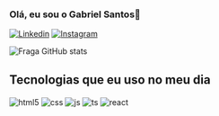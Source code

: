 ### Olá, eu sou o Gabriel Santos👋

[![Linkedin](https://img.shields.io/badge/-Linkedin-blue)](https://www.linkedin.com/in/devgabrielsantos/)
[![Instagram](https://img.shields.io/badge/Instagram-E4405F?style=for-the-badge&logo=instagram&logoColor=white)](https://instagram.com/devgabrielsantos)


![Fraga GitHub stats](https://github-readme-stats.vercel.app/api?username=gabriel-santosdev&show_icons=true&theme=dracula&count_private=true)

## Tecnologias que eu uso no meu dia

<div style="display: inline_block">
  <img align="center" alt="html5" src="https://img.shields.io/badge/HTML5-E34F26?style=for-the-badge&logo=html5&logoColor=white" />
  <img align="center" alt="css" src="https://img.shields.io/badge/CSS3-1572B6?style=for-the-badge&logo=css3&logoColor=white" />
  <img align="center" alt="js" src="https://img.shields.io/badge/JavaScript-F7DF1E?style=for-the-badge&logo=javascript&logoColor=black" />
  <img align="center" alt="ts" src="https://img.shields.io/badge/TypeScript-007ACC?style=for-the-badge&logo=typescript&logoColor=white" />
  <img align="center" alt="react" src="https://img.shields.io/badge/React-20232A?style=for-the-badge&logo=react&logoColor=61DAFB" />
</div><br/>
